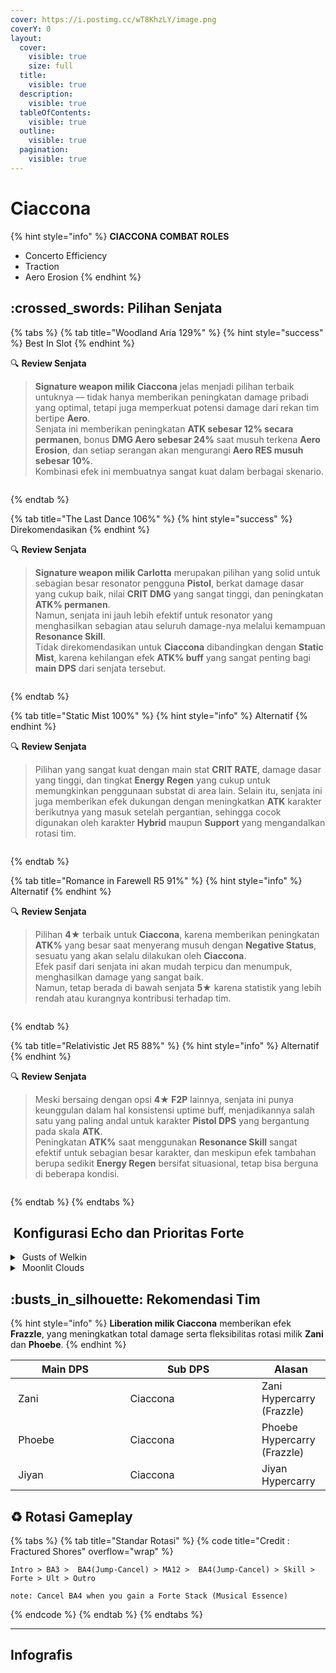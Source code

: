 ```yaml
---
cover: https://i.postimg.cc/wT8KhzLY/image.png
coverY: 0
layout:
  cover:
    visible: true
    size: full
  title:
    visible: true
  description:
    visible: true
  tableOfContents:
    visible: true
  outline:
    visible: true
  pagination:
    visible: true
---
```


# Ciaccona

{% hint style="info" %}
**CIACCONA COMBAT ROLES**

* Concerto Efficiency
* Traction
* Aero Erosion
{% endhint %}

## :crossed\_swords: Pilihan Senjata

{% tabs %}
{% tab title="Woodland Aria 129%" %}
{% hint style="success" %}
Best In Slot
{% endhint %}

:mag: **Review Senjata**

> **Signature weapon milik Ciaccona** jelas menjadi pilihan terbaik untuknya — tidak hanya memberikan peningkatan damage pribadi yang optimal, tetapi juga memperkuat potensi damage dari rekan tim bertipe **Aero**. \
> Senjata ini memberikan peningkatan **ATK sebesar 12% secara permanen**, bonus **DMG Aero sebesar 24%** saat musuh terkena **Aero Erosion**, dan setiap serangan akan mengurangi **Aero RES musuh sebesar 10%**. \
> Kombinasi efek ini membuatnya sangat kuat dalam berbagai skenario.

<figure><img src="https://wuthering.wiki/img/weapon_21030026.png" alt=""><figcaption></figcaption></figure>
{% endtab %}

{% tab title="The Last Dance 106%" %}
{% hint style="success" %}
Direkomendasikan
{% endhint %}

:mag: **Review Senjata**

> **Signature weapon milik Carlotta** merupakan pilihan yang solid untuk sebagian besar resonator pengguna **Pistol**, berkat damage dasar yang cukup baik, nilai **CRIT DMG** yang sangat tinggi, dan peningkatan **ATK% permanen**. \
> Namun, senjata ini jauh lebih efektif untuk resonator yang menghasilkan sebagian atau seluruh damage-nya melalui kemampuan **Resonance Skill**. \
> Tidak direkomendasikan untuk **Ciaccona** dibandingkan dengan **Static Mist**, karena kehilangan efek **ATK% buff** yang sangat penting bagi **main DPS** dari senjata tersebut.

<figure><img src="https://wuthering.wiki/img/weapon_21030016.png" alt=""><figcaption></figcaption></figure>
{% endtab %}

{% tab title="Static Mist 100%" %}
{% hint style="info" %}
Alternatif
{% endhint %}

:mag: **Review Senjata**

> Pilihan yang sangat kuat dengan main stat **CRIT RATE**, damage dasar yang tinggi, dan tingkat **Energy Regen** yang cukup untuk memungkinkan penggunaan substat di area lain. Selain itu, senjata ini juga memberikan efek dukungan dengan meningkatkan **ATK** karakter berikutnya yang masuk setelah pergantian, sehingga cocok digunakan oleh karakter **Hybrid** maupun **Support** yang mengandalkan rotasi tim.

<figure><img src="https://wuthering.wiki/img/weapon_21030015.png" alt=""><figcaption></figcaption></figure>
{% endtab %}

{% tab title="Romance in Farewell R5 91%" %}
{% hint style="info" %}
Alternatif
{% endhint %}

:mag: **Review Senjata**

> Pilihan **4★** terbaik untuk **Ciaccona**, karena memberikan peningkatan **ATK%** yang besar saat menyerang musuh dengan **Negative Status**, sesuatu yang akan selalu dilakukan oleh **Ciaccona**. \
> Efek pasif dari senjata ini akan mudah terpicu dan menumpuk, menghasilkan damage yang sangat baik. \
> Namun, tetap berada di bawah senjata **5★** karena statistik yang lebih rendah atau kurangnya kontribusi terhadap tim.

<figure><img src="https://wuthering.wiki/img/weapon_21030094.png" alt=""><figcaption></figcaption></figure>
{% endtab %}

{% tab title="Relativistic Jet R5 88%" %}
{% hint style="info" %}
Alternatif
{% endhint %}

:mag: **Review Senjata**

> Meski bersaing dengan opsi **4★ F2P** lainnya, senjata ini punya keunggulan dalam hal konsistensi uptime buff, menjadikannya salah satu yang paling andal untuk karakter **Pistol DPS** yang bergantung pada skala **ATK**. \
> Peningkatan **ATK%** saat menggunakan **Resonance Skill** sangat efektif untuk sebagian besar karakter, dan meskipun efek tambahan berupa sedikit **Energy Regen** bersifat situasional, tetap bisa berguna di beberapa kondisi.

<figure><img src="https://wuthering.wiki/img/weapon_21030084.png" alt=""><figcaption></figcaption></figure>
{% endtab %}
{% endtabs %}

## <img src="https://wuthering.wiki/img/item_10.png" alt="" data-size="line"> Konfigurasi Echo dan Prioritas Forte

<details>

<summary><img src="https://wuthering.wiki/img/fettericon_16.png" alt="" data-size="line"> Gusts of Welkin</summary>

Reminiscence: Fleurdelys - CR% / CDM%

<img src="https://wuthering.wiki/img/monster_340000121.png" alt="" data-size="original">

**Echo Set**

* 3 - <mark style="color:green;">**Aero DMG**</mark> bonus%
* 3 - <mark style="color:green;">**Aero DMG**</mark> bonus%%
* 1 - ATK%
* 1 - ATK%

**Prioritas Echo Substat**

* CR% / CDM%
* ER%
* ATK%

- Flat ATK
- Reso Lib damage Bonus%
- Basic ATK damage Bonus%

**Prioritas Forte**

Lib   >   basic   >   forte   >   skill   >   intro

</details>

<details>

<summary><img src="https://wuthering.wiki/img/fettericon_8.png" alt="" data-size="line"> Moonlit Clouds</summary>

Impermenance Heron - CR% / CDM%

<img src="https://wuthering.wiki/img/monster_330000030.png" alt="" data-size="original">

**Echo Set**

* 3 - <mark style="color:green;">**Aero DMG**</mark> bonus%
* 3 - <mark style="color:green;">**Aero DMG**</mark> bonus%%
* 1 - ATK%
* 1 - ATK%

**Prioritas Echo Substat**

* CR% / CDM%
* ER%
* ATK%

- Flat ATK
- Reso Lib damage Bonus%
- Basic ATK damage Bonus%

**Prioritas Forte**

Lib   >   basic   >   forte   >   skill   >   intro

</details>

## :busts\_in\_silhouette: Rekomendasi Tim

{% hint style="info" %}
**Liberation milik Ciaccona** memberikan efek **Frazzle**, yang meningkatkan total damage serta fleksibilitas rotasi milik **Zani** dan **Phoebe**.
{% endhint %}

<table><thead><tr><th width="159">Main DPS</th><th width="203">Sub DPS</th><th>Alasan</th></tr></thead><tbody><tr><td><img src="https://i.postimg.cc/g02Nqx05/Zani-icon.png" alt="" data-size="line"><img src="https://wuthering.wiki/img/fettericon_11.png" alt="" data-size="line"> Zani</td><td><img src="https://i.postimg.cc/SRNJN9dk/Ciaccona.png" alt="" data-size="line"><img src="https://wuthering.wiki/img/fettericon_16.png" alt="" data-size="line"> <img src="https://wuthering.wiki/img/fettericon_8.png" alt="" data-size="line"> Ciaccona</td><td>Zani Hypercarry (Frazzle)</td></tr><tr><td><img src="https://i.postimg.cc/mrTfVWTR/Phoebe-Icon.png" alt="" data-size="line"><img src="https://wuthering.wiki/img/fettericon_11.png" alt="" data-size="line"> Phoebe</td><td><img src="https://i.postimg.cc/SRNJN9dk/Ciaccona.png" alt="" data-size="line"><img src="https://wuthering.wiki/img/fettericon_16.png" alt="" data-size="line"> <img src="https://wuthering.wiki/img/fettericon_8.png" alt="" data-size="line"> Ciaccona</td><td>Phoebe Hypercarry (Frazzle)</td></tr><tr><td><img src="https://i.postimg.cc/VN9sLFks/Jiyan-Icon.png" alt="" data-size="line"><img src="https://wuthering.wiki/img/fettericon_4.png" alt="" data-size="line"> Jiyan</td><td><img src="https://i.postimg.cc/SRNJN9dk/Ciaccona.png" alt="" data-size="line"><img src="https://wuthering.wiki/img/fettericon_16.png" alt="" data-size="line"> <img src="https://wuthering.wiki/img/fettericon_8.png" alt="" data-size="line"> Ciaccona</td><td>Jiyan Hypercarry</td></tr></tbody></table>

## :recycle: Rotasi Gameplay

{% tabs %}
{% tab title="Standar Rotasi" %}
{% code title="Credit : Fractured Shores" overflow="wrap" %}
```
Intro > BA3 >  BA4(Jump-Cancel) > MA12 >  BA4(Jump-Cancel) > Skill > Forte > Ult > Outro

note: Cancel BA4 when you gain a Forte Stack (Musical Essence)
```
{% endcode %}
{% endtab %}
{% endtabs %}

***

## Infografis

<figure><img src="https://i.postimg.cc/Hn5GxtWy/Ciaccona-Revisi.png" alt=""><figcaption></figcaption></figure>

